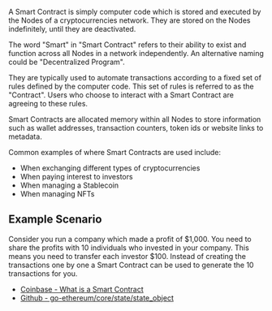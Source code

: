 A Smart Contract is simply computer code which is stored and executed by the Nodes of a
cryptocurrencies network. They are stored on the Nodes indefinitely, until they are deactivated.

The word "Smart" in "Smart Contract" refers to their ability to exist and function
across all Nodes in a network independently. An alternative naming could be
"Decentralized Program".

They are typically used to automate transactions according to a fixed set of rules
defined by the computer code. This set of rules is referred to as the "Contract".
Users who choose to interact with a Smart Contract are agreeing to these
rules.

Smart Contracts are allocated memory within all Nodes to store information such as
wallet addresses, transaction counters, token ids or website links to metadata.

Common examples of where Smart Contracts are used include:
-   When exchanging different types of cryptocurrencies
-   When paying interest to investors
-   When managing a Stablecoin
-   When managing NFTs

## Example Scenario
Consider you run a company which made a profit of $1,000. You need to share the
profits with 10 individuals who invested in your company. This means you need to
transfer each investor $100. Instead of creating the transactions one by one a
Smart Contract can be used to generate the 10 transactions for you.

-   [Coinbase - What is a Smart Contract](https://www.coinbase.com/learn/crypto-basics/what-is-a-smart-contract)
-   [Github - go-ethereum/core/state/state_object](https://github.com/ethereum/go-ethereum/blob/5fb463dddc928eec38de80f63ebdd9d7820d1a72/core/state/state_object.go#L66-L81)
